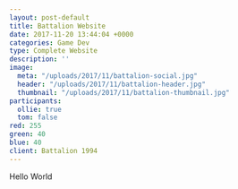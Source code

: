 ```yaml
---
layout: post-default
title: Battalion Website
date: 2017-11-20 13:44:04 +0000
categories: Game Dev
type: Complete Website
description: ''
image:
  meta: "/uploads/2017/11/battalion-social.jpg"
  header: "/uploads/2017/11/battalion-header.jpg"
  thumbnail: "/uploads/2017/11/battalion-thumbnail.jpg"
participants:
  ollie: true
  tom: false
red: 255
green: 40
blue: 40
client: Battalion 1994
---
```

Hello World